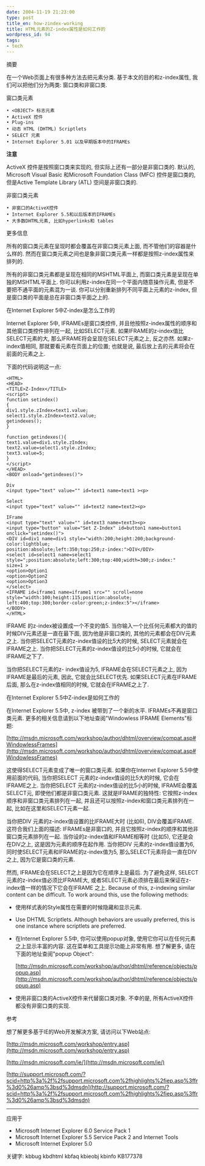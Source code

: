 ```yaml
---
date: 2004-11-19 21:23:00
type: post
title_en: how-zindex-working
title: HTML元素的Z-index属性是如何工作的
wordpress_id: 94
tags:
- tech
---
```


摘要
  
在一个Web页面上有很多种方法去把元素分类. 基于本文的目的和z-index属性, 我们可以把他们分为两类: 窗口类和非窗口类.  
  
窗口类元素  

	• <OBJECT> 标志元素  
	• ActiveX 控件  
	• Plug-ins  
	• 动态 HTML (DHTML) Scriptlets  
	• SELECT 元素  
	• Internet Explorer 5.01 以及早期版本中的IFRAMEs
 

**注意** 

ActiveX 控件是按照窗口类来实现的, 但实际上还有一部分是非窗口类的. 默认的, Microsoft Visual Basic 和Microsoft Foundation Class (MFC) 控件是窗口类的, 但是Active Template Library (ATL) 空间是非窗口类的.  
  
非窗口类元素  

	• 非窗口的ActiveX控件  
	• Internet Explorer 5.5和以后版本的IFRAMEs  
	• 大多数DHTML元素, 比如hyperlinks和 tables  
  
更多信息  

所有的窗口类元素在呈现时都会覆盖在非窗口类元素上面, 而不管他们的容器是什么样的. 然而在窗口类元素之间也是象非窗口类元素一样都是按照z-index属性来排列的.  
  
所有的非窗口类元素都是呈现在相同的MSHTML平面上, 而窗口类元素是呈现在单独的MSHTML平面上. 你可以利用z-index在同一个平面内随意操作元素, 但是不要把不通平面的元素混为一谈. 你可以分别重新排列不同平面上元素的z-index, 但是窗口类的平面是总在非窗口类平面之上的.  
  
在Internet Explorer 5中Z-index是怎么工作的  

Internet Explorer 5中, IFRAMEs是窗口类控件, 并且他按照z-index属性的顺序和其他窗口类控件排列在一起, 比如SELECT元素. 如果IFRAME的z-index值比SELECT元素的大, 那么IFRAME将会呈现在SELECT元素之上, 反之亦然. 如果z-index值相同, 那就要看元素在页面上的位置; 也就是说, 最后放上去的元素将会在前面的元素之上.  
  
下面的代码说明这一点:

	<HTML>  
	<HEAD>  
	<TITLE>Z-Index</TITLE>  
	<script>  
	function setindex()  
	{  
	div1.style.zIndex=text1.value;  
	select1.style.zIndex=text2.value;  
	getindexes();  
	}  
	
	function getindexes(){  
	text1.value=div1.style.zIndex;  
	text2.value=select1.style.zIndex;  
	text3.value=5;  
	}  
	</script>  
	</HEAD>  
	<BODY onload="getindexes()">  
	
	Div  
	<input type="text" value="" id=text1 name=text1 ><p>  
	
	Select  
	<input type="text" value="" id=text2 name=text2><p>  
	
	IFrame  
	<input type="text" value="" id=text3 name=text3><p>  
	<input type="button" value="Set Z-Index" id=button1 name=button1 onclick="setindex()">  
	<DIV id=div1 name=div1 style="width:200;height:200;background-color:lightblue;  
	position:absolute;left:350;top:250;z-index:">DIV</DIV>  
	<select id=select1 name=select1 style=";position:absolute;left:300;top:400;width=300;z-index:"  
	size=1 >  
	<option>Option1  
	<option>Option2  
	<option>Option3  
	</select>  
	<IFRAME id=iframe1 name=iframe1 src="" scroll=none style="width:100;height:115;position:absolute;  
	left:400;top:300;border-color:green;z-index:5"></iframe>  
	</BODY>  
	</HTML>

IFRAME 的z-index被设置成一个不变的值5. 当你输入一个比任何元素都大的值的时候DIV元素还是一直在最下面, 因为他是非窗口类的, 其他的元素都会在DIV元素之上. 当你把SELECT元素的z-index值设的比5大的时候, SELECT元素就会在IFRAME之上. 当你把SELECT元素的z-index值设的比5小的时候, 它就会在IFRAME之下了.  
  
当你把SELECT元素的z- index值设为5, IFRAME会在SELECT元素之上, 因为IFRAME是最后的元素, 因此, 它就会比SELECT优先. 如果SELECT元素在IFRAME后面, 那么在z-index值相同的时候, 它就会在IFRAME之上了.  
  
在Internet Explorer 5.5中Z-index是如何工作的  

在Internet Explorer 5.5中, z-index 被带到了一个新的水平. IFRAMEs不再是窗口类元素. 更多的相关信息请到以下地址查阅"Windowless IFRAME Elements"标题:  

[http://msdn.microsoft.com/workshop/author/dhtml/overview/compat.asp#WindowlessFrames](http://msdn.microsoft.com/workshop/author/dhtml/overview/compat.asp#WindowlessFrames)  
  
这使得SELECT元素变成了唯一的窗口类元素. 如果你在Internet Explorer 5.5中使用前面的代码, 当你把SELECT 元素的z-index值设的比5大的时候, 它会在IFRAME之上. 当你把SELECT 元素的z-index值设的比5小的时候, IFRAME会覆盖SELECT元, 即使他们都是非窗口类元素. 这就是IFRAME的独特性: 它按照z-index顺序和非窗口类元素排列在一起, 并且还可以按照z-index和窗口类元素排列在一起, 比如在这里和SELECT元素一起.  
  
当你把DIV 元素的z-index值设置的比IFRAME大时 (比如6), DIV会覆盖IFRAME. 这符合我们上面的描述: IFRAMEs是非窗口的, 并且它按照z-index的顺序和其他非窗口类元素排列在一起. 当你设的z-index值和IFRAME相等时 (比如5), 它还是会在DIV之上, 这是因为元素的顺序在起作用. 当你把DIV 元素的z-index值设置为6, 同时使SELECT元素和IFRAME的z-index值为5, 那么SELECT元素将会一直在DIV之上, 因为它是窗口类的元素.  
  
然而, IFRAME会在SELECT之上是因为它在顺序上是最后. 为了避免这样, SELECT元素的z-index值必须比IFRAME大, 或者SELECT元素必须排在最后来保证在z-index值一样的情况下它会在IFRAME 之上. Because of this, z-indexing similar content can be difficult. To work around this, use the following methods:  

* 使用样式表的Style属性在需要的时候隐藏和显示元素.  
* Use DHTML Scriptlets. Although behaviors are usually preferred, this is one instance where scriptlets are preferred.  
* 在Internet Explorer 5.5中, 你可以使用popup对象, 使用它你可以在任何元素之上显示丰富的内容. 这在菜单和工具提示功能上非常有用. 想了解更多, 请在下面的地址查阅"popup Object":  

	[http://msdn.microsoft.com/workshop/author/dhtml/reference/objects/popup.asp](http://msdn.microsoft.com/workshop/author/dhtml/reference/objects/popup.asp)  
  
* 使用非窗口类的ActiveX控件来代替窗口类对象. 不幸的是, 所有ActiveX控件都没有非窗口类的实现.  
  
参考  

想了解更多基于IE的Web开发解决方案, 请访问以下Web站点:  

[http://msdn.microsoft.com/workshop/entry.asp](http://msdn.microsoft.com/workshop/entry.asp)  
  
[http://msdn.microsoft.com/ie/](http://msdn.microsoft.com/ie/)  
  
[http://support.microsoft.com/?scid=http%3a%2f%2fsupport.microsoft.com%2fhighlights%2fiep.asp%3ffr%3d0%26amp%3bsd%3dmsdn](http://support.microsoft.com/?scid=http%3a%2f%2fsupport.microsoft.com%2fhighlights%2fiep.asp%3ffr%3d0%26amp%3bsd%3dmsdn)  

________________________________________  

应用于  

* Microsoft Internet Explorer 6.0 Service Pack 1  
* Microsoft Internet Explorer 5.5 Service Pack 2 and Internet Tools  
* Microsoft Internet Explorer 5.0  
  
关键字: kbbug kbdhtml kbfaq kbieobj kbinfo KB177378
